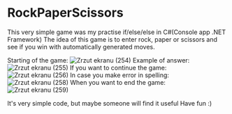 # RockPaperScissors

This very simple game was my practise if/else/else in C#(Console app .NET Framework)
The idea of this game is to enter rock, paper or scissors and see if you win with automatically generated moves.

Starting of the game:
![Zrzut ekranu (254)](https://github.com/klaudia3p/RockPaperScissors/assets/109632816/9b00276d-53f4-4936-8cc2-a147184c89e1)
Example of answer:
![Zrzut ekranu (255)](https://github.com/klaudia3p/RockPaperScissors/assets/109632816/53179e81-d2a6-4d27-b689-b5359fe82685)
If you want to continue the game:
![Zrzut ekranu (256)](https://github.com/klaudia3p/RockPaperScissors/assets/109632816/d1484c1d-c3fe-455a-979a-5d210e3fdf14)
In case you make error in spelling:
![Zrzut ekranu (258)](https://github.com/klaudia3p/RockPaperScissors/assets/109632816/566da475-a0a6-44ad-95ae-b319da815c5e)
When you want to end the game:
![Zrzut ekranu (259)](https://github.com/klaudia3p/RockPaperScissors/assets/109632816/1f37d5ff-fb55-42e8-b492-6a3090bf217e)

It's very simple code, but maybe someone will find it useful 
Have fun :)
